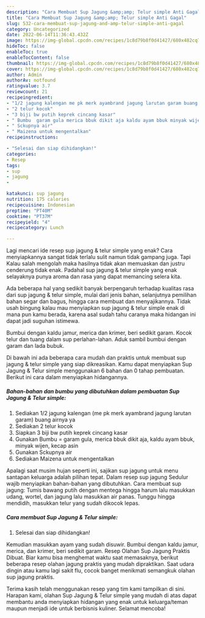 ```yaml
---
description: "Cara Membuat Sup Jagung &amp;amp; Telur simple Anti Gagal"
title: "Cara Membuat Sup Jagung &amp;amp; Telur simple Anti Gagal"
slug: 532-cara-membuat-sup-jagung-and-amp-telur-simple-anti-gagal
category: Uncategorized
date: 2022-06-14T11:36:43.432Z
image: https://img-global.cpcdn.com/recipes/1c8d79b8f0d41427/680x482cq70/sup-jagung-telur-simple-foto-resep-utama.jpg
hideToc: false
enableToc: true
enableTocContent: false
thumbnail: https://img-global.cpcdn.com/recipes/1c8d79b8f0d41427/680x482cq70/sup-jagung-telur-simple-foto-resep-utama.jpg
cover: https://img-global.cpcdn.com/recipes/1c8d79b8f0d41427/680x482cq70/sup-jagung-telur-simple-foto-resep-utama.jpg
author: Admin
authorAv: notfound
ratingvalue: 3.7
reviewcount: 21
recipeingredient:
- "1/2 jagung kalengan me pk merk ayambrand jagung larutan garam buang airnya ya"
- "2 telur kocok"
- "3 biji bw putih keprek cincang kasar"
- " Bumbu  garam gula merica bbuk dikit aja kaldu ayam bbuk minyak wijen kecap asin"
- " Sckupnya air"
- " Maizena untuk mengentalkan"
recipeinstructions:

- "Selesai dan siap dihidangkan!"
categories:
- Resep
tags:
- sup
- jagung
- 

katakunci: sup jagung  
nutrition: 175 calories
recipecuisine: Indonesian
preptime: "PT40M"
cooktime: "PT37M"
recipeyield: "4"
recipecategory: Lunch

---
```



Lagi mencari ide resep sup jagung &amp; telur simple yang enak? Cara menyiapkannya sangat tidak terlalu sulit namun tidak gampang juga. Tapi Kalau salah mengolah maka hasilnya tidak akan memuaskan dan justru cenderung tidak enak. Padahal sup jagung &amp; telur simple yang enak selayaknya punya aroma dan rasa yang dapat memancing selera kita.


Ada beberapa hal yang sedikit banyak berpengaruh terhadap kualitas rasa dari sup jagung &amp; telur simple, mulai dari jenis bahan, selanjutnya pemilihan bahan segar dan bagus, hingga cara membuat dan menyajikannya. Tidak usah bingung kalau mau menyiapkan sup jagung &amp; telur simple enak di mana pun kamu berada, karena asal sudah tahu caranya maka hidangan ini dapat jadi suguhan istimewa.

Bumbui dengan kaldu jamur, merica dan krimer, beri sedikit garam. Kocok telur dan tuang dalam sup perlahan-lahan. Aduk sambil bumbui dengan garam dan lada bubuk.


Di bawah ini ada beberapa cara mudah dan praktis untuk membuat sup jagung &amp; telur simple yang siap dikreasikan. Kamu dapat menyiapkan Sup Jagung &amp; Telur simple menggunakan 6 bahan dan 0 tahap pembuatan. Berikut ini cara dalam menyiapkan hidangannya.

<!--inarticleads1-->

##### Bahan-bahan dan bumbu yang dibutuhkan dalam pembuatan Sup Jagung &amp; Telur simple:

1. Sediakan 1/2 jagung kalengan (me pk merk ayambrand jagung larutan garam) buang airnya ya
1. Sediakan 2 telur kocok
1. Siapkan 3 biji bw putih keprek cincang kasar
1. Gunakan  Bumbu = garam gula, merica bbuk dikit aja, kaldu ayam bbuk, minyak wijen, kecap asin
1. Gunakan  Sckupnya air
1. Sediakan  Maizena untuk mengentalkan


Apalagi saat musim hujan seperti ini, sajikan sup jagung untuk menu santapan keluarga adalah pilihan tepat. Dalam resep sup jagung Sedulur wajib menyiapkan bahan-bahan yang dibutuhkan. Cara membuat sup jagung: Tumis bawang putih dengan mentega hingga harum lalu masukkan udang, wortel, dan jagung lalu masukkan air panas. Tunggu hingga mendidih, masukkan telur yang sudah dikocok lepas. 

<!--inarticleads2-->

##### Cara membuat Sup Jagung &amp; Telur simple:


1. Selesai dan siap dihidangkan!

Kemudian masukkan ayam yang sudah disuwir. Bumbui dengan kaldu jamur, merica, dan krimer, beri sedikit garam. Resep Olahan Sup Jagung Praktis Dibuat. Biar kamu bisa menghemat waktu saat memasaknya, berikut beberapa resep olahan jagung praktis yang mudah dipraktikan. Saat udara dingin atau kamu lagi sakit flu, cocok banget menikmati semangkuk olahan sup jagung praktis. 

Terima kasih telah menggunakan resep yang tim kami tampilkan di sini. Harapan kami, olahan Sup Jagung &amp; Telur simple yang mudah di atas dapat membantu anda menyiapkan hidangan yang enak untuk keluarga/teman maupun menjadi ide untuk berbisnis kuliner. Selamat mencoba!
